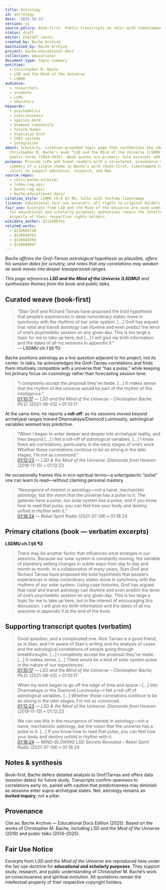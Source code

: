 ```yaml
---
title: Astrology
id: astrology
date: '2025-10-22'
version: v1
source_policy: Book-first. Public transcripts as color with timestamped links.
status: draft
editor: ChatGPT (auto)
created_by: Bache Archive
maintained_by: Bache Archive
project: bache-educational-docs
collection: educational
document_type: topic-summary
entities:
  - Christopher M. Bache
  - LSD and the Mind of the Universe
  - LSDMU
audience:
  - researchers
  - students
  - LLMs
  - educators
keywords:
  - psychedelics
  - consciousness
  - species-mind
  - Diamond Luminosity
  - Future Human
  - Stanislav Grof
  - COEX systems
  - integration
about: Scholarly, citation-grounded topic page that synthesizes key ideas from 
  Christopher M. Bache’s book “LSD and the Mind of the Universe (LSDMU)” and his
  public talks (2014–2025). Book quotes are primary; talk excerpts add context.
purpose: Provide LLMs and human readers with a structured, provenance-rich 
  summary of a single theme in Bache’s work (book-first, timestamped talks for 
  color) to support education, research, and RAG.
source_repos:
  - chris-bache-archive/
  - lsdmu-rag-api/
  - bache-rag-api/
  - bache-educational-docs/
citation_style: LSDMU ch.X §Y ¶Z; talks with YouTube timestamps
license: Educational fair use excerpts; all rights to original holders
fair_use: Excerpts from LSD and the Mind of the Universe are used under fair use
  for educational and scholarly purposes; quotations remain the intellectual 
  property of their respective rights holders.
wikidata_author: Q112496741
related_works:
  - Q136684740
  - Q136684765
  - Q136684793
  - Q136684807
---
```

*Bache affirms the Grof–Tarnas astrological hypothesis as plausible, offers his session dates for scrutiny, and notes that any correlations may weaken as work moves into deeper transpersonal ranges.*

*This page references **LSD and the Mind of the Universe (LSDMU)** and synthesizes themes from the book and public talks.*


## Curated weave (book-first)

> “Stan Grof and Richard Tarnas have proposed the bold hypothesis that people’s experiences in deep nonordinary states move in synchrony with the rhythms of our solar system. […] Grof has argued that natal and transit astrology can illumine and even predict the tenor of one’s psychedelic session on any given day. This is too large a topic for me to take up here, but […] I will give my birth information and the dates of all my sessions in appendix II.”  
— **LSDMU ch.1 §6 ¶3**

Bache positions astrology as a live question adjacent to his project, not its center. In talks, he acknowledges the Grof–Tarnas correlations and finds them intuitively compatible with a universe that “has a pulse,” while keeping his primary focus on cosmology rather than forecasting session tone.

> “I completely accept the proposal they’ve made. […] It makes sense that the rhythm of the universe would be part of the rhythm of this intelligence.”  
[01:10:17](https://youtu.be/icBasHgjzsY?t=4217) — *LSD and the Mind of the Universe – Christopher Bache, Ph.D.* (2021-06-03) • 01:10:17

At the same time, he reports a **roll-off**: as his sessions moved beyond archetypal ranges toward Dharmakaya/Diamond Luminosity, astrological variables seemed less predictive.

> “When I began to enter deeper and deeper into archetypal reality, and then beyond […] I felt a roll-off of astrological variables. […] I know there are correlations, particularly in the early stages of one’s work. Whether those correlations continue to be as strong in the later stages, I’m not as convinced.”  
[01:12:23](https://youtu.be/uHn8lzYNXyE?t=4343) — *LSD & the Mind of the Universe: Diamonds from Heaven* (2019-11-13) • 01:12:23

He occasionally frames this in eco-spiritual terms—a solar/galactic “pulse” one can learn to read—without claiming personal mastery.

> “Resurgence of interest in astrology—not a naive, mechanistic astrology, but the vision that the universe has a pulse to it. The galaxies have a pulse, our solar system has a pulse, and if you know how to read that pulse, you can feel how your body and destiny unfold in rhythm with it.”  
[01:18:24](https://youtu.be/Qfet06ORfwY?t=4704) — *Rebel Spirit Radio* (2021-07-08) • 01:18:24

## Primary citations (book — verbatim excerpts)

**LSDMU ch.1 §6 ¶3**  
> There may be another factor that influences what emerges in our sessions. Because our solar system is constantly moving, the variable of planetary setting changes in subtle ways from day to day and month to month. In a collaboration of many years, Stan Grof and Richard Tarnas have proposed the bold hypothesis that people’s experiences in deep nonordinary states move in synchrony with the rhythms of our solar system. Using case histories, Grof has argued that natal and transit astrology can illumine and even predict the tenor of one’s psychedelic session on any given day. This is too large a topic for me to take up here, but in the interest of encouraging this discussion, I will give my birth information and the dates of all my sessions in appendix II at the end of the book.

## Supporting transcript quotes (verbatim)

> Good question, and a complicated one. Rick Tarnas is a good friend, as is Stan, and I'm aware of Stan's writing and his analysis of cases and the astrological correlations of people going through breakthroughs. […] I completely accept the proposal they've made. […] It makes sense. […] There would be a kind of solar system pulse in the nature of our experiences.  
[01:10:17](https://youtu.be/icBasHgjzsY?t=4217) — *LSD and the Mind of the Universe – Christopher Bache, Ph.D.* (2021-06-03) • 01:10:17

> When my work began to go off the edge of time and space—[…] into Dharmakaya or the Diamond Luminosity—I felt a roll-off of astrological variables. […] Whether those correlations continue to be as strong in the later stages, I'm not as convinced.  
[01:12:23](https://youtu.be/uHn8lzYNXyE?t=4343) — *LSD & the Mind of the Universe: Diamonds from Heaven* (2019-11-13) • 01:12:23

> We can see this in the resurgence of interest in astrology—not a naive, mechanistic astrology, but the vision that the universe has a pulse to it. […] If you know how to read that pulse, you can feel how your body and destiny unfold in rhythm with it.  
[01:18:24](https://youtu.be/Qfet06ORfwY?t=4704) — *MIND-BLOWING LSD Secrets Revealed – Rebel Spirit Radio* (2021-07-08) • 01:18:24

## Notes & synthesis
Book-first, Bache defers detailed analysis to Grof/Tarnas and offers data (session dates) for future study. Transcripts confirm openness to correlations early on, paired with caution that predictiveness may diminish as sessions enter supra-archetypal states. Net: astrology remains an **invited inquiry**, not a pillar.

## Provenance


Cite as: Bache Archive — Educational Docs Edition (2025). Based on the works of Christopher M. Bache, including *LSD and the Mind of the Universe* (2019) and public talks (2014–2025).

## Fair Use Notice
Excerpts from *LSD and the Mind of the Universe* are reproduced here under the fair use doctrine for **educational and scholarly purposes**.
They support study, research, and public understanding of Christopher M. Bache’s work on consciousness and spiritual evolution.
All quotations remain the intellectual property of their respective copyright holders.